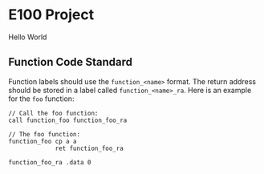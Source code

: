 # E100 Project

Hello World

## Function Code Standard

Function labels should use the `function_<name>` format. The return address should be
stored in a label called `function_<name>_ra`. Here is an example for the `foo` function:

```
// Call the foo function:
call function_foo function_foo_ra

// The foo function:
function_foo cp a a
             ret function_foo_ra

function_foo_ra .data 0
```